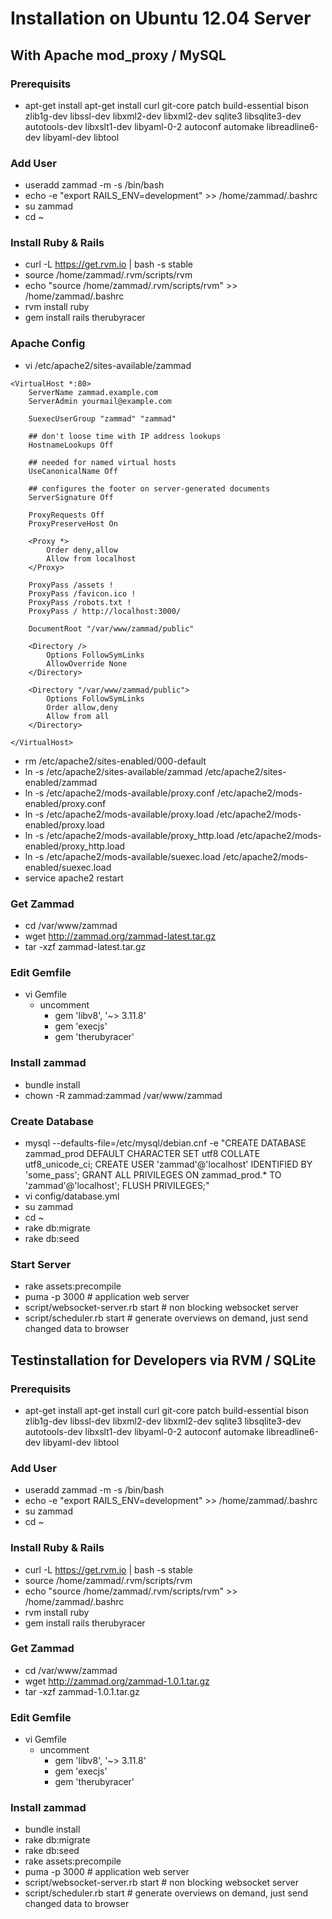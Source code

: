 # Installation on Ubuntu 12.04 Server
## With Apache mod_proxy / MySQL

### Prerequisits
* apt-get install apt-get install curl git-core patch build-essential bison zlib1g-dev libssl-dev libxml2-dev libxml2-dev sqlite3 libsqlite3-dev autotools-dev libxslt1-dev libyaml-0-2 autoconf automake libreadline6-dev libyaml-dev libtool

### Add User
* useradd zammad -m -s /bin/bash
* echo -e "export RAILS_ENV=development" >> /home/zammad/.bashrc
* su zammad
* cd ~

### Install Ruby & Rails
* curl -L https://get.rvm.io | bash -s stable
* source /home/zammad/.rvm/scripts/rvm
* echo "source /home/zammad/.rvm/scripts/rvm" >> /home/zammad/.bashrc
* rvm install ruby
* gem install rails therubyracer

### Apache Config
* vi /etc/apache2/sites-available/zammad

```
<VirtualHost *:80>
    ServerName zammad.example.com
    ServerAdmin yourmail@example.com

    SuexecUserGroup "zammad" "zammad"

    ## don't loose time with IP address lookups
    HostnameLookups Off

    ## needed for named virtual hosts
    UseCanonicalName Off

    ## configures the footer on server-generated documents
    ServerSignature Off

    ProxyRequests Off
    ProxyPreserveHost On

    <Proxy *>
        Order deny,allow
        Allow from localhost
    </Proxy>

    ProxyPass /assets !
    ProxyPass /favicon.ico !
    ProxyPass /robots.txt !
    ProxyPass / http://localhost:3000/

    DocumentRoot "/var/www/zammad/public"

    <Directory />
        Options FollowSymLinks
        AllowOverride None
    </Directory>

    <Directory "/var/www/zammad/public">
        Options FollowSymLinks
        Order allow,deny
        Allow from all
    </Directory>

</VirtualHost>
```

* rm /etc/apache2/sites-enabled/000-default
* ln -s /etc/apache2/sites-available/zammad /etc/apache2/sites-enabled/zammad
* ln -s /etc/apache2/mods-available/proxy.conf /etc/apache2/mods-enabled/proxy.conf
* ln -s /etc/apache2/mods-available/proxy.load /etc/apache2/mods-enabled/proxy.load
* ln -s /etc/apache2/mods-available/proxy_http.load /etc/apache2/mods-enabled/proxy_http.load
* ln -s /etc/apache2/mods-available/suexec.load /etc/apache2/mods-enabled/suexec.load
* service apache2 restart

### Get Zammad
* cd /var/www/zammad
* wget http://zammad.org/zammad-latest.tar.gz
* tar -xzf zammad-latest.tar.gz

### Edit Gemfile
* vi Gemfile
  * uncomment
    * gem 'libv8', '~> 3.11.8'
    * gem 'execjs'
    * gem 'therubyracer'

### Install zammad
* bundle install
* chown -R zammad:zammad /var/www/zammad

### Create Database
* mysql --defaults-file=/etc/mysql/debian.cnf -e "CREATE DATABASE zammad_prod DEFAULT CHARACTER SET utf8 COLLATE utf8_unicode_ci; CREATE USER 'zammad'@'localhost' IDENTIFIED BY 'some_pass'; GRANT ALL PRIVILEGES ON zammad_prod.* TO 'zammad'@'localhost'; FLUSH PRIVILEGES;"
* vi config/database.yml
* su zammad
* cd ~
* rake db:migrate
* rake db:seed

### Start Server
* rake assets:precompile
* puma -p 3000 # application web server
* script/websocket-server.rb start # non blocking websocket server
* script/scheduler.rb start # generate overviews on demand, just send changed data to browser




## Testinstallation for Developers via RVM / SQLite

### Prerequisits
* apt-get install apt-get install curl git-core patch build-essential bison zlib1g-dev libssl-dev libxml2-dev libxml2-dev sqlite3 libsqlite3-dev autotools-dev libxslt1-dev libyaml-0-2 autoconf automake libreadline6-dev libyaml-dev libtool

### Add User
* useradd zammad -m -s /bin/bash
* echo -e "export RAILS_ENV=development" >> /home/zammad/.bashrc
* su zammad
* cd ~

### Install Ruby & Rails
* curl -L https://get.rvm.io | bash -s stable
* source /home/zammad/.rvm/scripts/rvm
* echo "source /home/zammad/.rvm/scripts/rvm" >> /home/zammad/.bashrc
* rvm install ruby
* gem install rails therubyracer

### Get Zammad
* cd /var/www/zammad
* wget http://zammad.org/zammad-1.0.1.tar.gz
* tar -xzf zammad-1.0.1.tar.gz

### Edit Gemfile
* vi Gemfile
  * uncomment
     * gem 'libv8', '~> 3.11.8'
     * gem 'execjs'
     * gem 'therubyracer'

### Install zammad
* bundle install
* rake db:migrate
* rake db:seed
* rake assets:precompile
* puma -p 3000 # application web server
* script/websocket-server.rb start # non blocking websocket server
* script/scheduler.rb start # generate overviews on demand, just send changed data to browser

